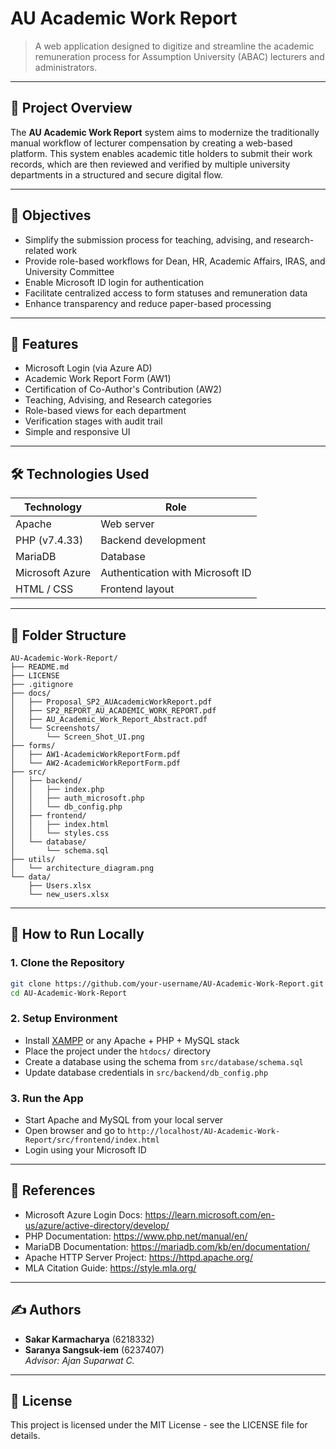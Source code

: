 # AU Academic Work Report

> A web application designed to digitize and streamline the academic remuneration process for Assumption University (ABAC) lecturers and administrators.

---

## 📌 Project Overview

The **AU Academic Work Report** system aims to modernize the traditionally manual workflow of lecturer compensation by creating a web-based platform. This system enables academic title holders to submit their work records, which are then reviewed and verified by multiple university departments in a structured and secure digital flow.

---

## 🎯 Objectives

- Simplify the submission process for teaching, advising, and research-related work
- Provide role-based workflows for Dean, HR, Academic Affairs, IRAS, and University Committee
- Enable Microsoft ID login for authentication
- Facilitate centralized access to form statuses and remuneration data
- Enhance transparency and reduce paper-based processing

---

## 📂 Features

- Microsoft Login (via Azure AD)
- Academic Work Report Form (AW1)
- Certification of Co-Author's Contribution (AW2)
- Teaching, Advising, and Research categories
- Role-based views for each department
- Verification stages with audit trail
- Simple and responsive UI

---

## 🛠️ Technologies Used

| Technology       | Role                              |
|------------------|-----------------------------------|
| Apache           | Web server                        |
| PHP (v7.4.33)    | Backend development               |
| MariaDB          | Database                          |
| Microsoft Azure  | Authentication with Microsoft ID  |
| HTML / CSS       | Frontend layout                   |

---

## 📁 Folder Structure

```
AU-Academic-Work-Report/
├── README.md
├── LICENSE
├── .gitignore
├── docs/
│   ├── Proposal_SP2_AUAcademicWorkReport.pdf
│   ├── SP2_REPORT_AU_ACADEMIC_WORK_REPORT.pdf
│   ├── AU_Academic_Work_Report_Abstract.pdf
│   └── Screenshots/
│       └── Screen_Shot_UI.png
├── forms/
│   ├── AW1-AcademicWorkReportForm.pdf
│   └── AW2-AcademicWorkReportForm.pdf
├── src/
│   ├── backend/
│   │   ├── index.php
│   │   ├── auth_microsoft.php
│   │   └── db_config.php
│   ├── frontend/
│   │   ├── index.html
│   │   └── styles.css
│   └── database/
│       └── schema.sql
├── utils/
│   └── architecture_diagram.png
└── data/
    ├── Users.xlsx
    └── new_users.xlsx
```

---

## 🚀 How to Run Locally

### 1. Clone the Repository

```bash
git clone https://github.com/your-username/AU-Academic-Work-Report.git
cd AU-Academic-Work-Report
```

### 2. Setup Environment

- Install [XAMPP](https://www.apachefriends.org/index.html) or any Apache + PHP + MySQL stack
- Place the project under the `htdocs/` directory
- Create a database using the schema from `src/database/schema.sql`
- Update database credentials in `src/backend/db_config.php`

### 3. Run the App

- Start Apache and MySQL from your local server
- Open browser and go to `http://localhost/AU-Academic-Work-Report/src/frontend/index.html`
- Login using your Microsoft ID

---

## 📑 References

- Microsoft Azure Login Docs: https://learn.microsoft.com/en-us/azure/active-directory/develop/
- PHP Documentation: https://www.php.net/manual/en/
- MariaDB Documentation: https://mariadb.com/kb/en/documentation/
- Apache HTTP Server Project: https://httpd.apache.org/
- MLA Citation Guide: https://style.mla.org/

---

## ✍️ Authors

- **Sakar Karmacharya** (6218332)
- **Saranya Sangsuk-iem** (6237407)  
  *Advisor: Ajan Suparwat C.*

---

## 📜 License

This project is licensed under the MIT License - see the LICENSE file for details.
